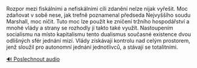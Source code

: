 
Rozpor mezi fiskálními a nefiskálními cíli zdanění nelze nijak vyřešit. Moc zdaňovat v sobě nese, jak trefně poznamenal předseda Nejvyššího soudu Marshall, moc ničit. Tuto moc lze použít ke zničení tržního hospodářství a mnohé vlády a strany se rozhodly ji takto také využít. Nastoupením socialismu na místo kapitalismu tento dualismus současné existence dvou odlišných sfér jednání mizí. Vlády získávají kontrolu nad celým prostorem, jenž sloužil pro autonomní jednání jednotlivců, a stávají se totalitními.

[🔊 Poslechnout audio](/data/7-paragraphs/audio/chapter_147/para_007-Rozpor-mezi-fisklnmi-a-nefisklnmi-cli-zdann.mp3)
